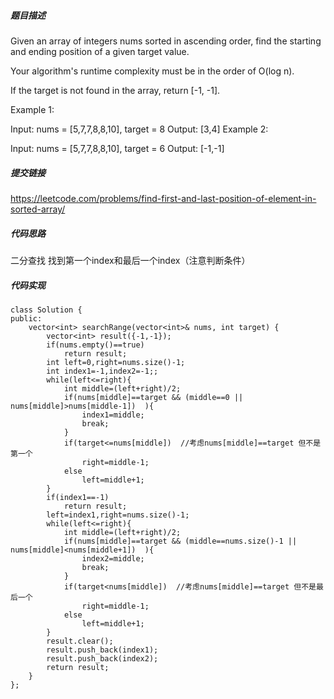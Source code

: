 ##### 题目描述
Given an array of integers nums sorted in ascending order, find the starting and ending position of a given target value.

Your algorithm's runtime complexity must be in the order of O(log n).

If the target is not found in the array, return [-1, -1].

Example 1:

Input: nums = [5,7,7,8,8,10], target = 8
Output: [3,4]
Example 2:

Input: nums = [5,7,7,8,8,10], target = 6
Output: [-1,-1]


##### 提交链接
https://leetcode.com/problems/find-first-and-last-position-of-element-in-sorted-array/



##### 代码思路
二分查找 找到第一个index和最后一个index（注意判断条件）



##### 代码实现

```
class Solution {
public:
    vector<int> searchRange(vector<int>& nums, int target) {
        vector<int> result({-1,-1});
        if(nums.empty()==true)
            return result;
        int left=0,right=nums.size()-1;
        int index1=-1,index2=-1;;
        while(left<=right){
            int middle=(left+right)/2;
            if(nums[middle]==target && (middle==0 || nums[middle]>nums[middle-1])  ){
                index1=middle;
                break;
            }
            if(target<=nums[middle])  //考虑nums[middle]==target 但不是第一个
                right=middle-1;
            else
                left=middle+1;
        }
        if(index1==-1)
            return result;
        left=index1,right=nums.size()-1;
        while(left<=right){
            int middle=(left+right)/2;
            if(nums[middle]==target && (middle==nums.size()-1 || nums[middle]<nums[middle+1])  ){
                index2=middle;
                break;
            }
            if(target<nums[middle])  //考虑nums[middle]==target 但不是最后一个
                right=middle-1;
            else
                left=middle+1;
        }
        result.clear();  
        result.push_back(index1);  
        result.push_back(index2);
        return result;
    }
};


```
